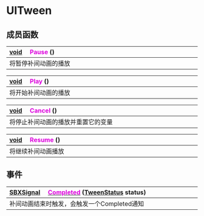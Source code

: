 # UITween

## 成员函数

|<div style="width:700px">[void](/Api/DataType/Void.md) &emsp;<font color="dd00dd">Pause</font> ()</div>|
|:---|
|将暂停补间动画的播放|

|<div style="width:700px">[void](/Api/DataType/Void.md) &emsp;<font color="dd00dd">Play</font> ()</div>|
|:---|
|将开始补间动画的播放|

|<div style="width:700px">[void](/Api/DataType/Void.md) &emsp;<font color="dd00dd">Cancel</font> ()</div>|
|:---|
|将停止补间动画的播放并重置它的变量|

|<div style="width:700px">[void](/Api/DataType/Void.md) &emsp;<font color="dd00dd">Resume</font> ()</div>|
|:---|
|将继续补间动画播放|

## 事件

|<div style="width:700px">[SBXSignal](/Api/DataType/SBXSignal.md) &emsp;[<font color="dd00dd">Completed</font>](/Api/Classes/Animation/UITween_F/Completed.md) ([TweenStatus](/Api/Enums/TweenStatus.md) status)</div>|
|:---|
|补间动画结束时触发，会触发一个Completed通知|

